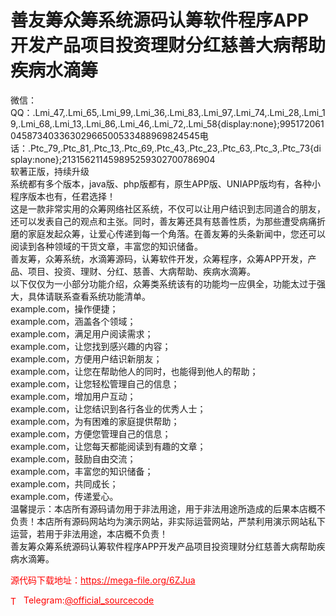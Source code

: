 # 善友筹众筹系统源码认筹软件程序APP开发产品项目投资理财分红慈善大病帮助疾病水滴筹

微信：QQ：.Lmi_47,.Lmi_65,.Lmi_99,.Lmi_36,.Lmi_83,.Lmi_97,.Lmi_74,.Lmi_28,.Lmi_19,.Lmi_68,.Lmi_13,.Lmi_86,.Lmi_46,.Lmi_72,.Lmi_58{display:none};99517206104587340336302966500533488969824545电话：.Ptc_79,.Ptc_81,.Ptc_13,.Ptc_69,.Ptc_43,.Ptc_23,.Ptc_63,.Ptc_3,.Ptc_73{display:none};213156211459895259302700786904<br>软著正版，持续升级<br>系统都有多个版本，java版、php版都有，原生APP版、UNIAPP版均有，各种小程序版本也有，任君选择！<br>这是一款非常实用的众筹网络社区系统，不仅可以让用户结识到志同道合的朋友，还可以发表自己的观点和主张。同时，善友筹还具有慈善性质，为那些遭受病痛折磨的家庭发起众筹，让爱心传递到每一个角落。在善友筹的头条新闻中，您还可以阅读到各种领域的干货文章，丰富您的知识储备。<br>    善友筹，众筹系统，水滴筹源码，认筹软件开发，众筹程序，众筹APP开发，产品、项目、投资、理财、分红、慈善、大病帮助、疾病水滴筹。<br>    以下仅仅为一小部分功能介绍，众筹类系统该有的功能均一应俱全，功能太过于强大，具体请联系查看系统功能清单。<br>example.com，操作便捷；<br>example.com，涵盖各个领域；<br>example.com，满足用户阅读需求；<br>example.com，让您找到感兴趣的内容；<br>example.com，方便用户结识新朋友；<br>example.com，让您在帮助他人的同时，也能得到他人的帮助；<br>example.com，让您轻松管理自己的信息；<br>example.com，增加用户互动；<br>example.com，让您结识到各行各业的优秀人士；<br>example.com，为有困难的家庭提供帮助；<br>example.com，方便您管理自己的信息；<br>example.com，让您每天都能阅读到有趣的文章；<br>example.com，鼓励自由交流；<br>example.com，丰富您的知识储备；<br>example.com，共同成长；<br>example.com，传递爱心。<br>    温馨提示：本店所有源码请勿用于非法用途，用于非法用途所造成的后果本店概不负责！本店所有源码网站均为演示网站，非实际运营网站，严禁利用演示网站私下运营，若用于非法用途，本店概不负责！<br>    善友筹众筹系统源码认筹软件程序APP开发产品项目投资理财分红慈善大病帮助疾病水滴筹。<br>


<p style="color: red;">源代码下载地址：<a href="https://mega-file.org/6ZJua" style="color: red;">https://mega-file.org/6ZJua</a></p><p style="color: red;"><img src="https://cdn-icons-png.flaticon.com/512/2111/2111646.png" alt="Telegram Icon" style="width: 16px; vertical-align: middle; margin-right: 5px;">Telegram:<a href="https://t.me/official_sourcecode" style="color: red;">@official_sourcecode</a></p>